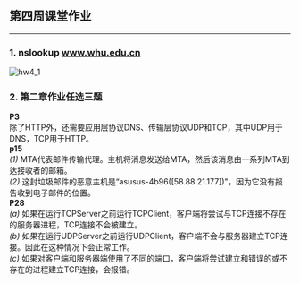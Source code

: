 ## 第四周课堂作业   
-------
### 1. nslookup www.whu.edu.cn  
![hw4_1](https://picture-1301351492.cos.ap-beijing.myqcloud.com/computer_network/hw4/hw4_1.jpg)   

### 2. 第二章作业任选三题   
__P3__   
除了HTTP外，还需要应用层协议DNS、传输层协议UDP和TCP，其中UDP用于DNS，TCP用于HTTP。   
__p15__  
_(1)_ MTA代表邮件传输代理。主机将消息发送给MTA，然后该消息由一系列MTA到达接收者的邮箱。  
_(2)_ 这封垃圾邮件的恶意主机是“asusus-4b96([58.88.21.177])"，因为它没有报告收到电子邮件的位置。   
__P28__  
_(a)_ 如果在运行TCPServer之前运行TCPClient，客户端将尝试与TCP连接不存在的服务器进程，TCP连接不会被建立。   
_(b)_ 如果在运行UDPServer之前运行UDPClient，客户端不会与服务器建立TCP连接。因此在这种情况下会正常工作。   
_(c)_ 如果对客户端和服务器端使用了不同的端口，客户端将尝试建立和错误的或不存在的进程建立TCP连接，会报错。   